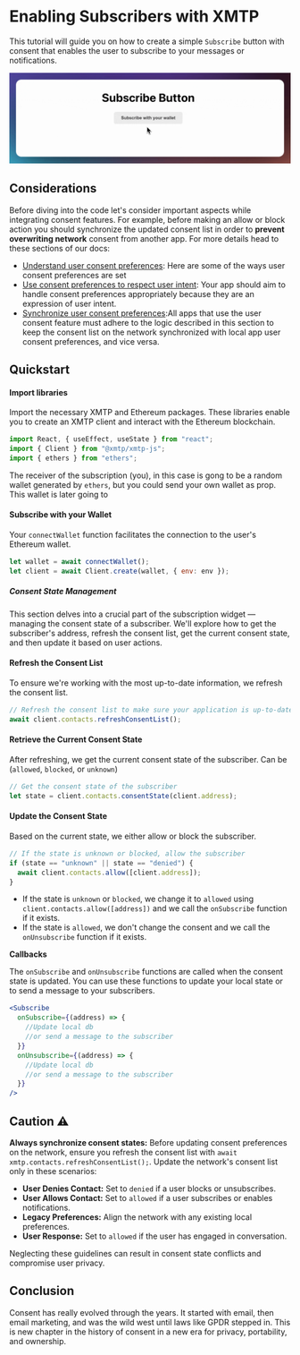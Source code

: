 # Enabling Subscribers with XMTP

This tutorial will guide you on how to create a simple `Subscribe` button with consent that enables the user to subscribe to your messages or notifications.

![](animation.gif)

## Considerations

Before diving into the code let's consider important aspects while integrating consent features. For example, before making an allow or block action you should synchronize the updated consent list in order to **prevent overwriting network** consent from another app. For more details head to these sections of our docs:

- [Understand user consent preferences](https://xmtp.org/docs/build/user-consent#understand-user-consent-preferences): Here are some of the ways user consent preferences are set
- [Use consent preferences to respect user intent](https://xmtp.org/docs/build/user-consent#use-consent-preferences-to-respect-user-intent): Your app should aim to handle consent preferences appropriately because they are an expression of user intent.
- [Synchronize user consent preferences](https://xmtp.org/docs/build/user-consent#synchronize-user-consent-preferences):All apps that use the user consent feature must adhere to the logic described in this section to keep the consent list on the network synchronized with local app user consent preferences, and vice versa.

## Quickstart

#### Import libraries

Import the necessary XMTP and Ethereum packages. These libraries enable you to create an XMTP client and interact with the Ethereum blockchain.

```jsx
import React, { useEffect, useState } from "react";
import { Client } from "@xmtp/xmtp-js";
import { ethers } from "ethers";
```

The receiver of the subscription (you), in this case is gong to be a random wallet generated by `ethers`, but you could send your own wallet as prop. This wallet is later going to

#### Subscribe with your Wallet

Your `connectWallet` function facilitates the connection to the user's Ethereum wallet.

```jsx
let wallet = await connectWallet();
let client = await Client.create(wallet, { env: env });
```

##### Consent State Management

This section delves into a crucial part of the subscription widget — managing the consent state of a subscriber. We'll explore how to get the subscriber's address, refresh the consent list, get the current consent state, and then update it based on user actions.

#### Refresh the Consent List

To ensure we're working with the most up-to-date information, we refresh the consent list.

```jsx
// Refresh the consent list to make sure your application is up-to-date with the
await client.contacts.refreshConsentList();
```

#### Retrieve the Current Consent State

After refreshing, we get the current consent state of the subscriber. Can be (`allowed`, `blocked`, or `unknown`)

```jsx
// Get the consent state of the subscriber
let state = client.contacts.consentState(client.address);
```

#### Update the Consent State

Based on the current state, we either allow or block the subscriber.

```jsx
// If the state is unknown or blocked, allow the subscriber
if (state == "unknown" || state == "denied") {
  await client.contacts.allow([client.address]);
}
```

- If the state is `unknown` or `blocked`, we change it to `allowed` using `client.contacts.allow([address])` and we call the `onSubscribe` function if it exists.
- If the state is `allowed`, we don't change the consent and we call the `onUnsubscribe` function if it exists.

**Callbacks**

The `onSubscribe` and `onUnsubscribe` functions are called when the consent state is updated. You can use these functions to update your local state or to send a message to your subscribers.

```jsx
<Subscribe
  onSubscribe={(address) => {
    //Update local db
    //or send a message to the subscriber
  }}
  onUnsubscribe={(address) => {
    //Update local db
    //or send a message to the subscriber
  }}
/>
```

## Caution :warning:

**Always synchronize consent states:** Before updating consent preferences on the network, ensure you refresh the consent list with `await xmtp.contacts.refreshConsentList();`. Update the network's consent list only in these scenarios:

- **User Denies Contact:** Set to `denied` if a user blocks or unsubscribes.
- **User Allows Contact:** Set to `allowed` if a user subscribes or enables notifications.
- **Legacy Preferences:** Align the network with any existing local preferences.
- **User Response:** Set to `allowed` if the user has engaged in conversation.

Neglecting these guidelines can result in consent state conflicts and compromise user privacy.

## Conclusion

Consent has really evolved through the years. It started with email, then email marketing, and was the wild west until laws like GPDR stepped in. This is new chapter in the history of consent in a new era for privacy, portability, and ownership.
